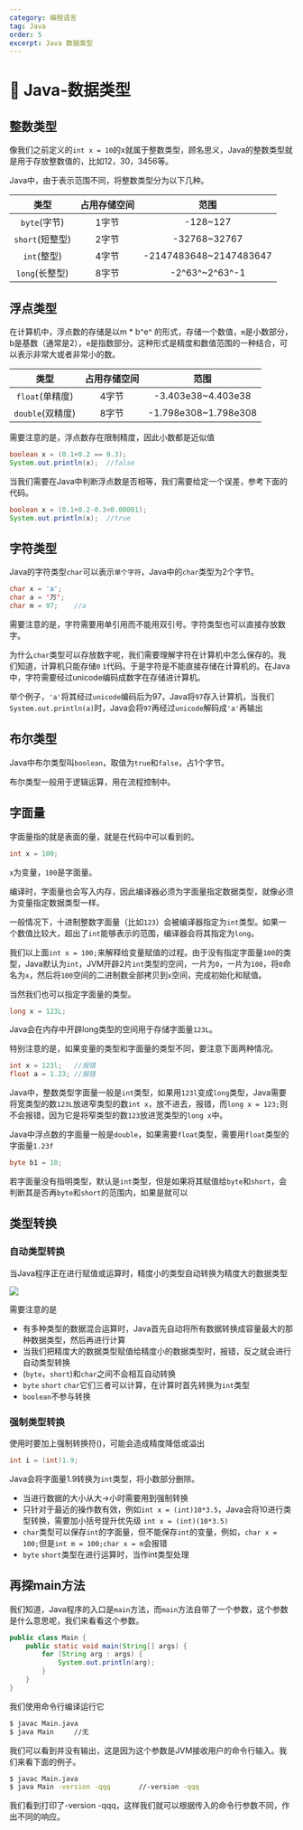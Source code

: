 ```yaml
---
category: 编程语言
tag: Java
order: 5
excerpt: Java 数据类型
---
```

# :frog: Java-数据类型
## 整数类型
像我们之前定义的`int x = 10`的x就属于整数类型，顾名思义，Java的整数类型就是用于存放整数值的，比如12，30，3456等。

Java中，由于表示范围不同，将整数类型分为以下几种。

|类型|占用存储空间|范围|
|:-:|:-:|:-:|
|`byte`(字节)|1字节|-128~127|
|`short`(短整型)|2字节|-32768~32767|
|`int`(整型)|4字节|-2147483648~2147483647|
|`long`(长整型)|8字节|-2^63^~2^63^-1|
## 浮点类型
在计算机中，浮点数的存储是以m * b^e^ 的形式，存储一个数值，`m`是小数部分，b是基数（通常是2），`e`是指数部分。这种形式是精度和数值范围的一种结合，可以表示非常大或者非常小的数。

|类型|占用存储空间|范围|
|:-:|:-:|:-:|
|`float`(单精度)|4字节|-3.403e38~4.403e38|
|`double`(双精度)|8字节|-1.798e308~1.798e308|

需要注意的是，浮点数存在限制精度，因此小数都是近似值
```java
boolean x = (0.1+0.2 == 0.3);
System.out.println(x);  //false
```
当我们需要在Java中判断浮点数是否相等，我们需要给定一个误差，参考下面的代码。
```java
boolean x = (0.1+0.2-0.3<0.00001);
System.out.println(x);  //true
```
## 字符类型
Java的字符类型`char`可以表示`单个字符`，Java中的`char`类型为2个字节。
```java
char x = 'a';
char a = '万';
char m = 97;    //a
```
需要注意的是，字符需要用单引用而不能用双引号。字符类型也可以直接存放数字。

为什么`char`类型可以存放数字呢，我们需要理解字符在计算机中怎么保存的。我们知道，计算机只能存储`0` `1`代码。于是字符是不能直接存储在计算机的。在Java中，字符需要经过unicode编码成数字在存储进计算机。

举个例子，`'a'`将其经过`unicode`编码后为97，Java将`97`存入计算机，当我们`System.out.println(a)`时，Java会将`97`再经过`unicode`解码成`'a'`再输出
## 布尔类型
Java中布尔类型叫`boolean`，取值为`true`和`false`，占1个字节。

布尔类型一般用于逻辑运算，用在流程控制中。

## 字面量
字面量指的就是表面的量，就是在代码中可以看到的。
```java
int x = 100;
```
`x`为变量，`100`是字面量。

编译时，字面量也会写入内存，因此编译器必须为字面量指定数据类型，就像必须为变量指定数据类型一样。

一般情况下，十进制整数字面量（比如`123`）会被编译器指定为`int`类型。如果一个数值比较大，超出了`int`能够表示的范围，编译器会将其指定为`long`。

我们以上面`int x = 100;`来解释给变量赋值的过程。由于没有指定字面量`100`的类型，Java默认为`int`，JVM开辟2片`int`类型的空间，一片为`0`，一片为`100`，将`0`命名为`x`，然后将`100`空间的二进制数全部拷贝到`x`空间，完成初始化和赋值。

当然我们也可以指定字面量的类型。
```java
long x = 123L;
```
Java会在内存中开辟long类型的空间用于存储字面量`123L`。

特别注意的是，如果变量的类型和字面量的类型不同，要注意下面两种情况。
```java
int x = 123l;   //报错
float a = 1.23; //报错
```
Java中，整数类型字面量一般是`int`类型，如果用`123l`变成`long`类型，Java需要将宽类型的数`123L`放进窄类型的数`int x`，放不进去，报错，而`long x = 123;`则不会报错，因为它是将窄类型的数`123`放进宽类型的`long x`中。

Java中浮点数的字面量一般是`double`，如果需要`float`类型，需要用`float`类型的字面量`1.23f`
```java
byte b1 = 10;
```
若字面量没有指明类型，默认是`int`类型，但是如果将其赋值给`byte`和`short`，会判断其是否再`byte`和`short`的范围内，如果是就可以
## 类型转换 
### 自动类型转换
当Java程序正在进行赋值或运算时，精度小的类型自动转换为精度大的数据类型

![](/Java/18.png)

需要注意的是

- 有多种类型的数据混合运算时，Java首先自动将所有数据转换成容量最大的那种数据类型，然后再进行计算
- 当我们把精度大的数据类型赋值给精度小的数据类型时，报错，反之就会进行自动类型转换
- (`byte`，`short`)和`char`之间不会相互自动转换
- `byte` `short` `char`它们三者可以计算，在计算时首先转换为`int`类型
- `boolean`不参与转换
### 强制类型转换
使用时要加上强制转换符()，可能会造成精度降低或溢出
```java
int i = (int)1.9;
```
Java会将字面量1.9转换为`int`类型，将小数部分删除。

- 当进行数据的大小从大->小时需要用到强制转换
- 只针对于最近的操作数有效，例如`int x = (int)10*3.5`，Java会将10进行类型转换，需要加小括号提升优先级 `int x = (int)(10*3.5)`
- `char`类型可以保存`int`的字面量，但不能保存`int`的变量，例如，`char x = 100;`但是`int m = 100;char x = m`会报错
- `byte` `short`类型在进行运算时，当作int类型处理

## 再探main方法

我们知道，Java程序的入口是`main`方法，而`main`方法自带了一个参数，这个参数是什么意思呢，我们来看看这个参数。
```java
public class Main {
    public static void main(String[] args) {
        for (String arg : args) {
            System.out.println(arg);
        }
    }
}
```
我们使用命令行编译运行它
```sh
$ javac Main.java
$ java Main     //无
```

我们可以看到并没有输出，这是因为这个参数是JVM接收用户的命令行输入。我们来看下面的例子。

```sh
$ javac Main.java
$ java Main -version -qqq       //-version -qqq
```
我们看到打印了-version  -qqq，这样我们就可以根据传入的命令行参数不同，作出不同的响应。